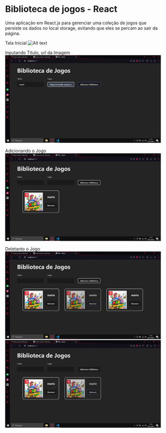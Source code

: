 # Biblioteca de jogos - React

Uma aplicação em React.js para gerenciar uma coleção de jogos que persiste os dados no local storage, evitando que eles se percam ao sair da página.

Tela Inicial
![Alt text](public/image.pngmage.png)

Inputando Titulo, url da Imagem
![Alt text](public/image-1.png)

Adicionando o Jogo
![Alt text](public/image-2.png)

Deletanto o Jogo
![Alt text](public/image-3.png)
![Alt text](public/image-4.png)